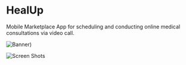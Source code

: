 # HealUp
Mobile Marketplace App for scheduling and conducting online medical consultations via video call.

![Banner](https://github.com/felipebpassos/HealupPublic/blob/main/cover.png?raw=true))

![Screen Shots](https://github.com/felipebpassos/HealupPublic/blob/main/healup-screenshots.png?raw=true)



